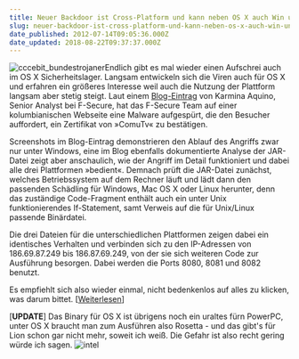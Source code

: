 ```yaml
---
title: Neuer Backdoor ist Cross-Platform und kann neben OS X auch Win und Lin [UPDATE]
slug: neuer-backdoor-ist-cross-platform-und-kann-neben-os-x-auch-win-und-lin
date_published: 2012-07-14T09:05:36.000Z
date_updated: 2018-08-22T09:37:37.000Z
---
```


![cccebit_bundestrojaner](//picdump.thafaker.de/2008/11/cccebit_bundestrojaner-150x150.png)Endlich gibt es mal wieder einen Aufschrei auch im OS X Sicherheitslager. Langsam entwickeln sich die Viren auch für OS X und erfahren ein größeres Interesse weil auch die Nutzung der Plattform langsam aber stetig steigt. Laut einem [Blog-Eintrag](http://www.f-secure.com/weblog/archives/00002397.html) von Karmina Aquino, Senior Analyst bei F-Secure, hat das F-Secure Team auf einer kolumbianischen Webseite eine Malware aufgespürt, die den Besucher auffordert, ein Zertifikat von »ComuTv« zu bestätigen. 

Screenshots im Blog-Eintrag demonstrieren den Ablauf des Angriffs zwar nur unter Windows, eine im Blog ebenfalls dokumentierte Analyse der JAR-Datei zeigt aber anschaulich, wie der Angriff im Detail funktioniert und dabei alle drei Plattformen »bedient«. Demnach prüft die JAR-Datei zunächst, welches Betriebssystem auf dem Rechner läuft und lädt dann den passenden Schädling für Windows, Mac OS X oder Linux herunter, denn das zuständige Code-Fragment enthält auch ein unter Unix funktionierendes If-Statement, samt Verweis auf die für Unix/Linux passende Binärdatei.

Die drei Dateien für die unterschiedlichen Plattformen zeigen dabei ein identisches Verhalten und verbinden sich zu den IP-Adressen von 186.69.87.249 bis 186.87.69.249, von der sie sich weiteren Code zur Ausführung besorgen. Dabei werden die Ports 8080, 8081 und 8082 benutzt.

Es empfiehlt sich also wieder einmal, nicht bedenkenlos auf alles zu klicken, was darum bittet. [[Weiterlesen](http://www.pro-linux.de/news/1/18601/neue-cross-plattfom-backdoor-betrifft-auch-linux.html)]

[**UPDATE**] Das Binary für OS X ist übrigens noch ein uraltes fürn PowerPC, unter OS X braucht man zum Ausführen also Rosetta - und das gibt's für Lion schon gar nicht mehr, soweit ich weiß. Die Gefahr ist also recht gering würde ich sagen.
![intel](//picdump.thafaker.de/2012/07/intel.png)

